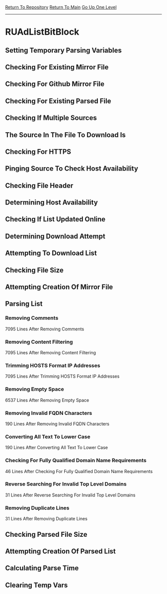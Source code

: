 [Return To Repository](https://github.com/deathbybandaid/piholeparser/)
[Return To Main](https://github.com/deathbybandaid/piholeparser/blob/master/RecentRunLogs/Mainlog.md)
[Go Up One Level](https://github.com/deathbybandaid/piholeparser/blob/master/RecentRunLogs/TopLevelScripts/30-Processing-External-Blacklists.md)
____________________________________
# RUAdListBitBlock
## Setting Temporary Parsing Variables
## Checking For Existing Mirror File
## Checking For Github Mirror File
## Checking For Existing Parsed File
## Checking If Multiple Sources
## The Source In The File To Download Is
## Checking For HTTPS
## Pinging Source To Check Host Availability
## Checking File Header
## Determining Host Availability
## Checking If List Updated Online
## Determining Download Attempt
## Attempting To Download List
## Checking File Size
## Attempting Creation Of Mirror File
## Parsing List
### Removing Comments
7095 Lines After Removing Comments
### Removing Content Filtering
7095 Lines After Removing Content Filtering
### Trimming HOSTS Format IP Addresses
7095 Lines After Trimming HOSTS Format IP Addresses
### Removing Empty Space
6537 Lines After Removing Empty Space
### Removing Invalid FQDN Characters
190 Lines After Removing Invalid FQDN Characters
### Converting All Text To Lower Case
190 Lines After Converting All Text To Lower Case
### Checking For Fully Qualified Domain Name Requirements
46 Lines After Checking For Fully Qualified Domain Name Requirements
### Reverse Searching For Invalid Top Level Domains
31 Lines After Reverse Searching For Invalid Top Level Domains
### Removing Duplicate Lines
31 Lines After Removing Duplicate Lines
## Checking Parsed File Size
## Attempting Creation Of Parsed List
## Calculating Parse Time
## Clearing Temp Vars
